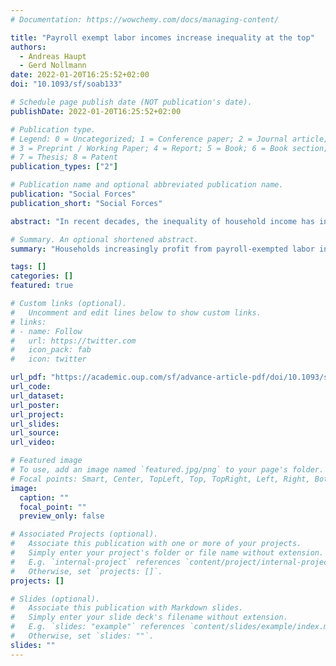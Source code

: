 ```yaml
---
# Documentation: https://wowchemy.com/docs/managing-content/

title: "Payroll exempt labor incomes increase inequality at the top"
authors: 
  - Andreas Haupt
  - Gerd Nollmann
date: 2022-01-20T16:25:52+02:00
doi: "10.1093/sf/soab133"

# Schedule page publish date (NOT publication's date).
publishDate: 2022-01-20T16:25:52+02:00

# Publication type.
# Legend: 0 = Uncategorized; 1 = Conference paper; 2 = Journal article;
# 3 = Preprint / Working Paper; 4 = Report; 5 = Book; 6 = Book section;
# 7 = Thesis; 8 = Patent
publication_types: ["2"]

# Publication name and optional abbreviated publication name.
publication: "Social Forces"
publication_short: "Social Forces"

abstract: "In recent decades, the inequality of household income has increased globally. A common trend is increased income inequality at the top of the distribution. The sources of this trend are a matter of debate. Increased demand for analytical and managerial skills is said to have strongly increased labor incomes at the top. Other scholars have indicated that structural conditions, such as financialization or favorable taxation, have benefited top-earning households. Here, we contribute to the latter line of reasoning. We show that payroll taxes exempt parts of high labor incomes, reinforcing income inequality at the top. Such taxation has large fiscal volume and redistributive power. However, our knowledge about the distributional consequences of payroll taxation as a tax scheme is remarkably thin. Many countries, such as Germany and the US, restrict payroll taxes to a maximum amount, resulting in significant payroll tax-exempted incomes for high-earning households. Strongly growing top-labor incomes thus lead to increased payroll tax-exempted incomes for households at the upper parts of the distribution and, consequently, to higher income inequality. We use Germany (1992–2017), a highly redistributive country, as a case study. Our empirical results suggest that: a) households increasingly profit from payroll-exempted labor incomes across the upper quarter; b) this benefit has increased over time; and c) increased amounts of payroll tax-exempted labor income explain up to 60% of income dispersion at the top of the distribution. We discuss the generalizability of our case study for other countries, especially the US."

# Summary. An optional shortened abstract.
summary: "Households increasingly profit from payroll-exempted labor incomes across the upper quarter. This benefit has increased over time. Increased amounts of payroll tax-exempted labor income explain up to 60% of income dispersion at the top of the distribution."

tags: []
categories: []
featured: true

# Custom links (optional).
#   Uncomment and edit lines below to show custom links.
# links:
# - name: Follow
#   url: https://twitter.com
#   icon_pack: fab
#   icon: twitter

url_pdf: "https://academic.oup.com/sf/advance-article-pdf/doi/10.1093/sf/soab133/41025788/soab133.pdf"
url_code:
url_dataset:
url_poster:
url_project:
url_slides:
url_source:
url_video:

# Featured image
# To use, add an image named `featured.jpg/png` to your page's folder. 
# Focal points: Smart, Center, TopLeft, Top, TopRight, Left, Right, BottomLeft, Bottom, BottomRight.
image:
  caption: ""
  focal_point: ""
  preview_only: false

# Associated Projects (optional).
#   Associate this publication with one or more of your projects.
#   Simply enter your project's folder or file name without extension.
#   E.g. `internal-project` references `content/project/internal-project/index.md`.
#   Otherwise, set `projects: []`.
projects: []

# Slides (optional).
#   Associate this publication with Markdown slides.
#   Simply enter your slide deck's filename without extension.
#   E.g. `slides: "example"` references `content/slides/example/index.md`.
#   Otherwise, set `slides: ""`.
slides: ""
---
```


